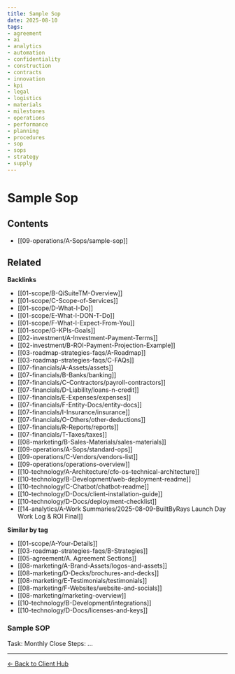 ```yaml
---
title: Sample Sop
date: 2025-08-10
tags:
- agreement
- ai
- analytics
- automation
- confidentiality
- construction
- contracts
- innovation
- kpi
- legal
- logistics
- materials
- milestones
- operations
- performance
- planning
- procedures
- sop
- sops
- strategy
- supply
---
```

# Sample Sop

<!-- AUTO-TOC:START -->

## Contents
- [[09-operations/A-Sops/sample-sop]]

<!-- AUTO-TOC:END -->


<!-- RELATED:START -->

## Related
**Backlinks**
- [[01-scope/B-QiSuiteTM-Overview]]
- [[01-scope/C-Scope-of-Services]]
- [[01-scope/D-What-I-Do]]
- [[01-scope/E-What-I-DON-T-Do]]
- [[01-scope/F-What-I-Expect-From-You]]
- [[01-scope/G-KPIs-Goals]]
- [[02-investment/A-Investment-Payment-Terms]]
- [[02-investment/B-ROI-Payment-Projection-Example]]
- [[03-roadmap-strategies-faqs/A-Roadmap]]
- [[03-roadmap-strategies-faqs/C-FAQs]]
- [[07-financials/A-Assets/assets]]
- [[07-financials/B-Banks/banking]]
- [[07-financials/C-Contractors/payroll-contractors]]
- [[07-financials/D-Liability/loans-n-credit]]
- [[07-financials/E-Expenses/expenses]]
- [[07-financials/F-Entity-Docs/entity-docs]]
- [[07-financials/I-Insurance/insurance]]
- [[07-financials/O-Others/other-deductions]]
- [[07-financials/R-Reports/reports]]
- [[07-financials/T-Taxes/taxes]]
- [[08-marketing/B-Sales-Materials/sales-materials]]
- [[09-operations/A-Sops/standard-ops]]
- [[09-operations/C-Vendors/vendors-list]]
- [[09-operations/operations-overview]]
- [[10-technology/A-Architecture/cfo-os-technical-architecture]]
- [[10-technology/B-Development/web-deployment-readme]]
- [[10-technology/C-Chatbot/chatbot-readme]]
- [[10-technology/D-Docs/client-installation-guide]]
- [[10-technology/D-Docs/deployment-checklist]]
- [[14-analytics/A-Work Summaries/2025-08-09-BuiltByRays Launch Day Work Log & ROI Final]]

**Similar by tag**
- [[01-scope/A-Your-Details]]
- [[03-roadmap-strategies-faqs/B-Strategies]]
- [[05-agreement/A. Agreement Sections]]
- [[08-marketing/A-Brand-Assets/logos-and-assets]]
- [[08-marketing/D-Decks/brochures-and-decks]]
- [[08-marketing/E-Testimonials/testimonials]]
- [[08-marketing/F-Websites/website-and-socials]]
- [[08-marketing/marketing-overview]]
- [[10-technology/B-Development/integrations]]
- [[10-technology/D-Docs/licenses-and-keys]]

<!-- RELATED:END -->


### Sample SOP
Task: Monthly Close
Steps: ...

---
[← Back to Client Hub](https://www.builtbyrays.com/Client-Vault/portal)
